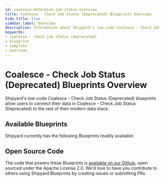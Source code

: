 ```yaml
---
id: coalesce-determine-job-status-overview
title: Coalesce - Check Job Status (Deprecated) Blueprints Overview
hide_title: true
sidebar_label: Overview
description: Information about Shipyard's low-code Coalesce - Check Job Status (Deprecated) templates.
keywords:
- coalesce - check job status (deprecated)
- blueprint
- template
- overview
---
```


# Coalesce - Check Job Status (Deprecated) Blueprints Overview

Shipyard's low-code Coalesce - Check Job Status (Deprecated) blueprints allow users to connect their data in Coalesce - Check Job Status (Deprecated) to the rest of their modern data stack.

## Available Blueprints
Shipyard currently has the following Blueprints readily available: 

## Open Source Code
The code that powers these Blueprints is [available on our Github](None), open sourced under the Apache License 2.0. We'd love to have you contribute to others using Shipyard Blueprints by creating issues or submitting PRs.
